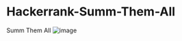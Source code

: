 # Hackerrank-Summ-Them-All
Summ Them All
![image](https://user-images.githubusercontent.com/51781534/103164198-0fe26200-47d6-11eb-9561-296493d4d273.png)
